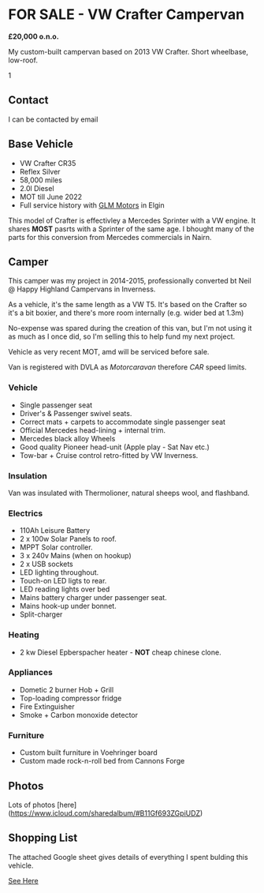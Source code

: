 # FOR SALE - VW Crafter Campervan


**£20,000 o.n.o.**

My custom-built campervan based on 2013 VW Crafter. Short wheelbase, low-roof.

1[](https://cvws.icloud-content.com/S/AcDEI6qJbw9F2QQ6jVtwCKdTxLqu/DAB09C24-F294-4E32-A9A4-94034426270C.JPG?o=AkAimyJA4uZbg24Q5NO48lwOdyjASFC1T5EGcK-uCCvH&v=1&z=https%3A%2F%2Fp63-content.icloud.com%3A443&x=1&a=CAogvJ2egOAlutyf6BInle-Iav7ZPjDwJ-YTvNf6szFvBLYSYxCz1vjErS8Ys-2Lyq0vIgEAUgRTxLquaiSL6-xcMPvP44j1K6MNtkMjj9rh4rIz7uaS-yaP7OLemK4G5VtyJE0qJorqeSv12b0e3jC0EpuWjk8Y_8NU0pNwjZG_6T16Dbq8IA&e=1627142682&r=b6a27590-f008-4cca-89ec-2fd38a1b51b8-2&s=9gJMU3I83AtWhwSjMZe7N2Z-xJ4)

## Contact

I can be contacted by email 



## Base Vehicle

+ VW Crafter CR35
+ Reflex Silver
+ 58,000 miles
+ 2.0l Diesel
+ MOT till June 2022
+ Full service history with [GLM Motors](https://www.glmmotors.net/) in Elgin

This model of Crafter is effectivley a Mercedes Sprinter with a VW engine. It shares **MOST** pasrts with a Sprinter of the same age. I bhought many of the parts for this conversion from Mercedes commercials in Nairn.

## Camper

This camper was my project in 2014-2015, professionally converted bt Neil @ Happy Highland Campervans in Inverness.

As a vehicle, it's the same length as a VW T5. It's based on the Crafter so it's a bit boxier, and there's more room internally (e.g. wider bed at 1.3m)

No-expense was spared during the creation of this van, but I'm not using it as much as I once did, so I'm selling this to help fund my next project.

Vehicle as very recent MOT, amd will be serviced before sale.

Van is registered with DVLA as _Motorcaravan_ therefore _CAR_ speed limits.


### Vehicle
+ Single passenger seat
+ Driver's & Passenger swivel seats.
+ Correct mats + carpets to accommodate single passenger seat
+ Official Mercedes head-lining + internal trim.
+ Mercedes black alloy Wheels
+ Good quality Pioneer head-unit (Apple play - Sat Nav etc.)
+ Tow-bar  + Cruise control retro-fitted by VW Inverness.


### Insulation

Van was insulated with Thermolioner, natural sheeps wool, and flashband.

### Electrics

+ 110Ah Leisure Battery
+ 2 x 100w Solar Panels to roof.
+ MPPT Solar controller.
+ 3 x 240v Mains (when on hookup)
+ 2 x USB sockets
+ LED lighting throughout.
+ Touch-on LED ligts to rear.
+ LED reading lights over bed
+ Mains battery charger under passenger seat.
+ Mains hook-up under bonnet.
+ Split-charger


### Heating
+ 2 kw Diesel Epberspacher heater - **NOT** cheap chinese clone.

### Appliances
+  Dometic 2 burner Hob + Grill
+  Top-loading compressor fridge
+  Fire Extinguisher
+  Smoke + Carbon monoxide detector


### Furniture
+ Custom built furniture in Voehringer board
+ Custom made rock-n-roll bed from Cannons Forge

## Photos

Lots of photos [here] (https://www.icloud.com/sharedalbum/#B11Gf693ZGpiUDZ)

## Shopping List

The attached Google sheet gives details of everything I spent bulding this vehicle.

[See Here](https://docs.google.com/spreadsheets/d/1u1e6D8Eon_hKz2p8mEipF_9oJBkhiUrPWwAVnNexj8k/edit?usp=sharing)

